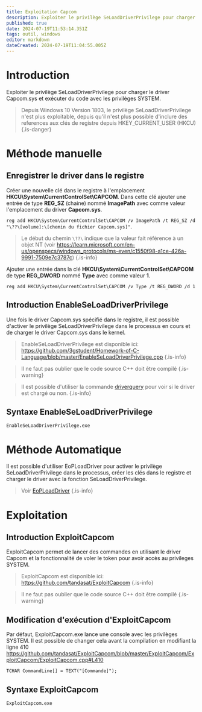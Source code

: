 ```yaml
---
title: Exploitation Capcom
description: Exploiter le privilège SeLoadDriverPrivilege pour charger le driver Capcom.sys et exécuter du code avec les privilèges SYSTEM
published: true
date: 2024-07-19T11:53:14.351Z
tags: outil, windows
editor: markdown
dateCreated: 2024-07-19T11:04:55.005Z
---
```


# Introduction

Exploiter le privilège SeLoadDriverPrivilege pour charger le driver Capcom.sys et exécuter du code avec les privilèges SYSTEM.

> Depuis Windows 10 Version 1803, le privilège SeLoadDriverPrivilege n'est plus exploitable, depuis qu'il n'est plus possible d'inclure des references aux clés de registre depuis HKEY_CURRENT_USER (HKCU)
> {.is-danger}

# Méthode manuelle

## Enregistrer le driver dans le registre

Créer une nouvelle clé dans le registre à l'emplacement **HKCU\System\CurrentControlSet\CAPCOM**. Dans cette clé ajouter une entrée de type **REG_SZ** (chaine) nommé **ImagePath** avec comme valeur l'emplacement du driver **Capcom.sys**.

`reg add HKCU\System\CurrentControlSet\CAPCOM /v ImagePath /t REG_SZ /d "\??\[volume]:\[chemin du fichier Capcom.sys]"`.

> Le début du chemin `\??\` indique que la valeur fait référence à un objet NT (voir https://learn.microsoft.com/en-us/openspecs/windows_protocols/ms-even/c1550f98-a1ce-426a-9991-7509e7c3787c)
> {.is-info}

Ajouter une entrée dans la clé **HKCU\System\CurrentControlSet\CAPCOM** de type **REG_DWORD** nommé **Type** avec comme valeur **1**.

`reg add HKCU\System\CurrentControlSet\CAPCOM /v Type /t REG_DWORD /d 1`

## Introduction EnableSeLoadDriverPrivilege

Une fois le driver Capcom.sys spécifié dans le registre, il est possible d'activer le privilège SeLoadDriverPrivilege dans le processus en cours et de charger le driver Capcom.sys dans le kernel.

> EnableSeLoadDriverPrivilege est disponible ici: https://github.com/3gstudent/Homework-of-C-Language/blob/master/EnableSeLoadDriverPrivilege.cpp
> {.is-info}

> Il ne faut pas oublier que le code source C++ doit être compilé
> {.is-warning}

> Il est possible d'utiliser la commande [driverquery](/Commandes/Windows/driverquery) pour voir si le driver est chargé ou non.
> {.is-info}

## Syntaxe EnableSeLoadDriverPrivilege

`EnableSeLoadDriverPrivilege.exe`

# Méthode Automatique

Il est possible d'utiliser EoPLoadDriver pour activer le privilège SeLoadDriverPrivilege dans le processus, créer les clés dans le registre et charger le driver avec la fonction SeLoadDriverPrivilege.

> Voir [EoPLoadDriver](/Outils/Windows/EoPLoadDriver)
> {.is-info}

# Exploitation

## Introduction ExploitCapcom

ExploitCapcom permet de lancer des commandes en utilisant le driver Capcom et la fonctionnalité de voler le token pour avoir accès au privileges SYSTEM.

> ExploitCapcom est disponible ici: https://github.com/tandasat/ExploitCapcom
> {.is-info}

> Il ne faut pas oublier que le code source C++ doit être compilé
> {.is-warning}

## Modification d'exécution d'ExploitCapcom

Par défaut, ExploitCapcom.exe lance une console avec les privilèges SYSTEM. Il est possible de changer cela avant la compilation en modifiant la ligne 410 https://github.com/tandasat/ExploitCapcom/blob/master/ExploitCapcom/ExploitCapcom/ExploitCapcom.cpp#L410

`TCHAR CommandLine[] = TEXT("[Commande]");`

## Syntaxe ExploitCapcom

`ExploitCapcom.exe`

